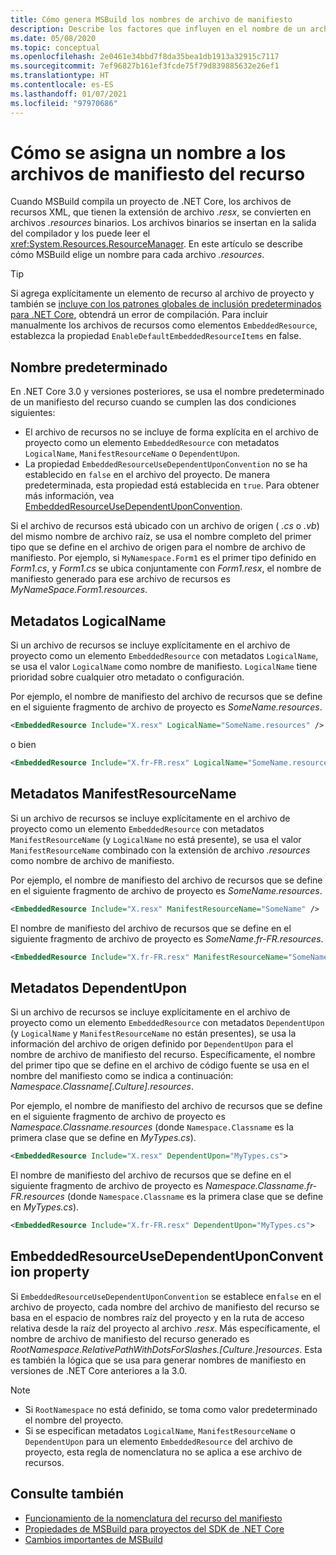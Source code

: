 ```yaml
---
title: Cómo genera MSBuild los nombres de archivo de manifiesto
description: Describe los factores que influyen en el nombre de un archivo de manifiesto de recurso generado por MSBuild en tiempo de compilación.
ms.date: 05/08/2020
ms.topic: conceptual
ms.openlocfilehash: 2e0461e34bbd7f8da35bea1db1913a32915c7117
ms.sourcegitcommit: 7ef96827b161ef3fcde75f79d839885632e26ef1
ms.translationtype: HT
ms.contentlocale: es-ES
ms.lasthandoff: 01/07/2021
ms.locfileid: "97970686"
---
```

# <a name="how-resource-manifest-files-are-named"></a>Cómo se asigna un nombre a los archivos de manifiesto del recurso

Cuando MSBuild compila un proyecto de .NET Core, los archivos de recursos XML, que tienen la extensión de archivo *.resx*, se convierten en archivos *.resources* binarios. Los archivos binarios se insertan en la salida del compilador y los puede leer el <xref:System.Resources.ResourceManager>. En este artículo se describe cómo MSBuild elige un nombre para cada archivo *.resources*.

> [!TIP]
> Si agrega explícitamente un elemento de recurso al archivo de proyecto y también se [incluye con los patrones globales de inclusión predeterminados para .NET Core](../project-sdk/overview.md#default-includes-and-excludes), obtendrá un error de compilación. Para incluir manualmente los archivos de recursos como elementos `EmbeddedResource`, establezca la propiedad `EnableDefaultEmbeddedResourceItems` en false.

## <a name="default-name"></a>Nombre predeterminado

En .NET Core 3.0 y versiones posteriores, se usa el nombre predeterminado de un manifiesto del recurso cuando se cumplen las dos condiciones siguientes:

- El archivo de recursos no se incluye de forma explícita en el archivo de proyecto como un elemento `EmbeddedResource` con metadatos `LogicalName`, `ManifestResourceName` o `DependentUpon`.
- La propiedad `EmbeddedResourceUseDependentUponConvention` no se ha establecido en `false` en el archivo del proyecto. De manera predeterminada, esta propiedad está establecida en `true`. Para obtener más información, vea [EmbeddedResourceUseDependentUponConvention](../project-sdk/msbuild-props.md#embeddedresourceusedependentuponconvention).

Si el archivo de recursos está ubicado con un archivo de origen ( *.cs* o *.vb*) del mismo nombre de archivo raíz, se usa el nombre completo del primer tipo que se define en el archivo de origen para el nombre de archivo de manifiesto. Por ejemplo, si `MyNamespace.Form1` es el primer tipo definido en *Form1.cs*, y *Form1.cs* se ubica conjuntamente con *Form1.resx*, el nombre de manifiesto generado para ese archivo de recursos es *MyNameSpace.Form1.resources*.

## <a name="logicalname-metadata"></a>Metadatos LogicalName

Si un archivo de recursos se incluye explícitamente en el archivo de proyecto como un elemento `EmbeddedResource` con metadatos `LogicalName`, se usa el valor `LogicalName` como nombre de manifiesto. `LogicalName` tiene prioridad sobre cualquier otro metadato o configuración.

Por ejemplo, el nombre de manifiesto del archivo de recursos que se define en el siguiente fragmento de archivo de proyecto es *SomeName.resources*.

```xml
<EmbeddedResource Include="X.resx" LogicalName="SomeName.resources" />
```

o bien

```xml
<EmbeddedResource Include="X.fr-FR.resx" LogicalName="SomeName.resources" />
```

## <a name="manifestresourcename-metadata"></a>Metadatos ManifestResourceName

Si un archivo de recursos se incluye explícitamente en el archivo de proyecto como un elemento `EmbeddedResource` con metadatos `ManifestResourceName` (y `LogicalName` no está presente), se usa el valor `ManifestResourceName` combinado con la extensión de archivo *.resources* como nombre de archivo de manifiesto.

Por ejemplo, el nombre de manifiesto del archivo de recursos que se define en el siguiente fragmento de archivo de proyecto es *SomeName.resources*.

```xml
<EmbeddedResource Include="X.resx" ManifestResourceName="SomeName" />
```

El nombre de manifiesto del archivo de recursos que se define en el siguiente fragmento de archivo de proyecto es *SomeName.fr-FR.resources*.

```xml
<EmbeddedResource Include="X.fr-FR.resx" ManifestResourceName="SomeName.fr-FR" />
```

## <a name="dependentupon-metadata"></a>Metadatos DependentUpon

Si un archivo de recursos se incluye explícitamente en el archivo de proyecto como un elemento `EmbeddedResource` con metadatos `DependentUpon` (y `LogicalName` y `ManifestResourceName` no están presentes), se usa la información del archivo de origen definido por `DependentUpon` para el nombre de archivo de manifiesto del recurso. Específicamente, el nombre del primer tipo que se define en el archivo de código fuente se usa en el nombre del manifiesto como se indica a continuación: *Namespace.Classname\[.Culture].resources*.

Por ejemplo, el nombre de manifiesto del archivo de recursos que se define en el siguiente fragmento de archivo de proyecto es *Namespace.Classname.resources* (donde `Namespace.Classname` es la primera clase que se define en *MyTypes.cs*).

```xml
<EmbeddedResource Include="X.resx" DependentUpon="MyTypes.cs">
```

El nombre de manifiesto del archivo de recursos que se define en el siguiente fragmento de archivo de proyecto es *Namespace.Classname.fr-FR.resources* (donde `Namespace.Classname` es la primera clase que se define en *MyTypes.cs*).

```xml
<EmbeddedResource Include="X.fr-FR.resx" DependentUpon="MyTypes.cs">
```

## <a name="embeddedresourceusedependentuponconvention-property"></a>EmbeddedResourceUseDependentUponConvention property

Si `EmbeddedResourceUseDependentUponConvention` se establece en`false` en el archivo de proyecto, cada nombre del archivo de manifiesto del recurso se basa en el espacio de nombres raíz del proyecto y en la ruta de acceso relativa desde la raíz del proyecto al archivo *.resx*. Más específicamente, el nombre de archivo de manifiesto del recurso generado es *RootNamespace.RelativePathWithDotsForSlashes.\[Culture.]resources*. Esta es también la lógica que se usa para generar nombres de manifiesto en versiones de .NET Core anteriores a la 3.0.

> [!NOTE]
>
> - Si `RootNamespace` no está definido, se toma como valor predeterminado el nombre del proyecto.
> - Si se especifican metadatos `LogicalName`, `ManifestResourceName` o `DependentUpon` para un elemento `EmbeddedResource` del archivo de proyecto, esta regla de nomenclatura no se aplica a ese archivo de recursos.

## <a name="see-also"></a>Consulte también

- [Funcionamiento de la nomenclatura del recurso del manifiesto](https://gist.github.com/BenVillalobos/041673b9a73bec60fdc3bf0f86fae62a)
- [Propiedades de MSBuild para proyectos del SDK de .NET Core](../project-sdk/msbuild-props.md)
- [Cambios importantes de MSBuild](../compatibility/msbuild.md)
